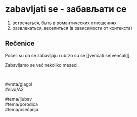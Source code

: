 # zabavljati se - забављати се

1. встречаться, быть в романтических отношениях
2. развлекаться, веселиться (в зависимости от контекста)

## Rečenice

Počeli su da se zabavljaju i ubrzo su se [[venčati se|venčali]].

Zabavljamo se već nekoliko meseci.

<br>

#vrsta/glagol  
#nivo/A2  

#tema/ljubav  
#tema/porodica  
#tema/osećanja
